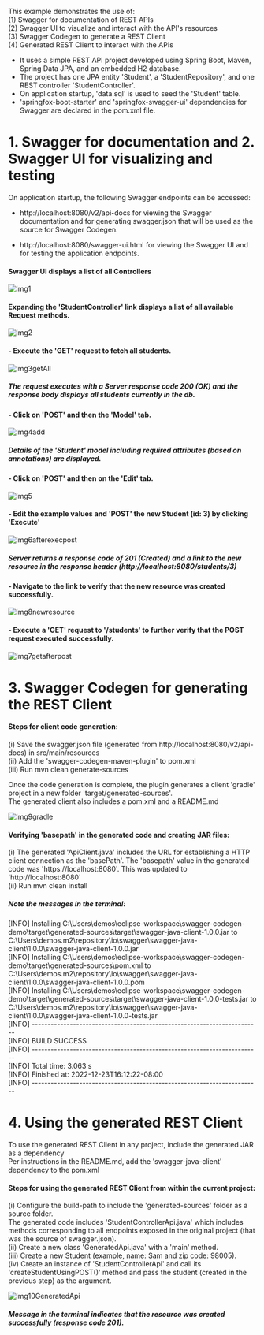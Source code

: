 This example demonstrates the use of:  
(1) Swagger for documentation of REST APIs  
(2) Swagger UI to visualize and interact with the API's resources  
(3) Swagger Codegen to generate a REST Client  
(4) Generated REST Client to interact with the APIs  

- It uses a simple REST API project developed using Spring Boot, Maven, Spring Data JPA, and an embedded H2 database.  
- The project has one JPA entity 'Student', a 'StudentRepository', and one REST controller 'StudentController'.  
- On application startup, 'data.sql' is used to seed the 'Student' table.  
- 'springfox-boot-starter' and 'springfox-swagger-ui' dependencies for Swagger are declared in the pom.xml file.  

# 1. Swagger for documentation and 2. Swagger UI for visualizing and testing

On application startup, the following Swagger endpoints can be accessed:
  
  - http://localhost:8080/v2/api-docs for viewing the Swagger documentation and for generating swagger.json that will be used as the source for Swagger Codegen. 
  
  - http://localhost:8080/swagger-ui.html for viewing the Swagger UI and for testing the application endpoints.

#### Swagger UI displays a list of all Controllers  

![img1](https://user-images.githubusercontent.com/15854708/210188228-1186965f-9b5b-480e-9918-fdf8463e6dbe.jpg)

#### Expanding the 'StudentController' link displays a list of all available Request methods.

![img2](https://user-images.githubusercontent.com/15854708/210188232-1a87caf6-89d5-4153-9a89-62a3c75dcbaf.JPG)
  
#### - Execute the 'GET' request to fetch all students. 

![img3getAll](https://user-images.githubusercontent.com/15854708/210188237-c48ee2d2-c4ee-47f7-bc3e-47faf76dc9f9.JPG)

##### The request executes with a Server response code 200 (OK) and the response body displays all students currently in the db.

#### - Click on 'POST' and then the 'Model' tab.  

![img4add](https://user-images.githubusercontent.com/15854708/210188241-31c24cb8-9172-4e65-b811-1ff5d614b60c.JPG)

##### Details of the 'Student' model including required attributes (based on annotations) are displayed.

#### - Click on 'POST' and then on the 'Edit' tab.

![img5](https://user-images.githubusercontent.com/15854708/210188242-fcd5b15e-6c84-49ce-924b-aecb1ed25933.JPG)

#### - Edit the example values and 'POST' the new Student (id: 3) by clicking 'Execute'

![img6afterexecpost](https://user-images.githubusercontent.com/15854708/210188244-3b73f70b-5965-4127-8573-4aabae9e9996.JPG)

##### Server returns a response code of 201 (Created) and a link to the new resource in the response header (http://localhost:8080/students/3)

#### - Navigate to the link to verify that the new resource was created  successfully. 

![img8newresource](https://user-images.githubusercontent.com/15854708/210188248-3a7b3276-43c6-40fc-a879-3ac3581f858c.JPG)

#### - Execute a 'GET' request to '/students' to further verify that the POST request executed successfully.  

![img7getafterpost](https://user-images.githubusercontent.com/15854708/210188245-a1676ce2-01fc-43e1-8893-edca9b46946a.JPG)

# 3. Swagger Codegen for generating the REST Client  

#### Steps for client code generation:   
(i) Save the swagger.json file (generated from http://localhost:8080/v2/api-docs) in src/main/resources    
(ii) Add the 'swagger-codegen-maven-plugin' to pom.xml  
(iii) Run mvn clean generate-sources  

Once the code generation is complete, the plugin generates a client 'gradle' project in a new folder 'target/generated-sources'.  
The generated client also includes a pom.xml and a README.md  

![img9gradle](https://user-images.githubusercontent.com/15854708/210188249-4528c645-5024-47e8-9af0-ab35ae0bd900.JPG)

#### Verifying 'basepath' in the generated code and creating JAR files:  
(i) The generated 'ApiClient.java' includes the URL for establishing a HTTP client connection as the 'basePath'. The 'basepath' value in the generated code was 'https://localhost:8080'. This was updated to 'http://localhost:8080'  
(ii) Run mvn clean install  

##### Note the messages in the terminal:

[INFO] Installing C:\Users\demos\eclipse-workspace\swagger-codegen-demo\target\generated-sources\target\swagger-java-client-1.0.0.jar to C:\Users\demos\.m2\repository\io\swagger\swagger-java-client\1.0.0\swagger-java-client-1.0.0.jar  
[INFO] Installing C:\Users\demos\eclipse-workspace\swagger-codegen-demo\target\generated-sources\pom.xml to C:\Users\demos\.m2\repository\io\swagger\swagger-java-client\1.0.0\swagger-java-client-1.0.0.pom  
[INFO] Installing C:\Users\demos\eclipse-workspace\swagger-codegen-demo\target\generated-sources\target\swagger-java-client-1.0.0-tests.jar to  
C:\Users\demos\.m2\repository\io\swagger\swagger-java-client\1.0.0\swagger-java-client-1.0.0-tests.jar  
[INFO] ------------------------------------------------------------------------  
[INFO] BUILD SUCCESS  
[INFO] ------------------------------------------------------------------------  
[INFO] Total time:  3.063 s  
[INFO] Finished at: 2022-12-23T16:12:22-08:00  
[INFO] ------------------------------------------------------------------------  

# 4. Using the generated REST Client  
To use the generated REST Client in any project, include the generated JAR as a dependency  
Per instructions in the README.md, add the 'swagger-java-client' dependency to the pom.xml  

#### Steps for using the generated REST Client from within the current project:
(i) Configure the build-path to include the 'generated-sources' folder as a source folder.  
The generated code includes 'StudentControllerApi.java' which includes methods corresponding to all endpoints exposed in the original project (that was the source of swagger.json).  
(ii) Create a new class 'GeneratedApi.java' with a 'main' method.  
(iii) Create a new Student (example, name: Sam and zip code: 98005).  
(iv) Create an instance of 'StudentControllerApi' and call its 'createStudentUsingPOST()' method and pass the student (created in the previous step) as the argument.

![img10GeneratedApi](https://user-images.githubusercontent.com/15854708/210188254-c7d10c91-b35a-4dc9-bfaa-e8fcca1de375.JPG)  

##### Message in the terminal indicates that the resource was created successfully (response code 201).
